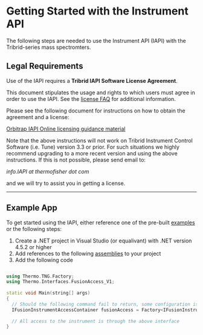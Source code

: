 # Getting Started with the Instrument API

The following steps are needed to use the Instrument API (IAPI) with the Tribrid-series mass spectromters.

## Legal Requirements

Use of the IAPI requires a **Tribrid IAPI Software License Agreement**.

This document stipulates the usage and rights to which users must agree in order to use the IAPI.  See the [license FAQ](https://github.com/thermofisherlsms/iapi/blob/master/docs/API%20license%20agreement%20FAQs%20r1.3.pdf) for additional information.

Please see the following document for instructions on how to obtain the agreement and a license:

[Orbitrap IAPI Online licensing guidance material](https://github.com/thermofisherlsms/iapi/tree/master/docs/Orbitrap_IAPI_Online_licensing_guidance_material.pdf)
  
Note that the above instructions will not work on Tribrid Instrument Control Software (i.e. Tune) version 3.3 or prior.  For such situations we highly recommend upgrading to a more recent version and using the above instructions.  If this is not possible, please send email to:

*info.IAPI at thermofisher dot com*

and we will try to assist you in getting a license.

___
  
## Example App

To get started using the IAPI, either reference one of the pre-built [examples](https://github.com/thermofisherlsms/iapi/tree/master/examples) or the following steps:
  
  1. Create a .NET project in Visual Studio (or equalivant) with .NET version 4.5.2 or higher
  2. Add references to the following [assemblies](https://github.com/thermofisherlsms/iapi/tree/master/lib) to your project
  3. Add the following code
  
```cpp

using Thermo.TNG.Factory;
using Thermo.Interfaces.FusionAccess_V1;
   
static void Main(string[] args)
{
  // Should the following command fail to return, some configuration is not set up correctly
  IFusionInstrumentAccessContainer fusionAccess = Factory<IFusionInstrumentAccessContainer>.Create();
  
  // All access to the instrument is through the above interface
}

```
